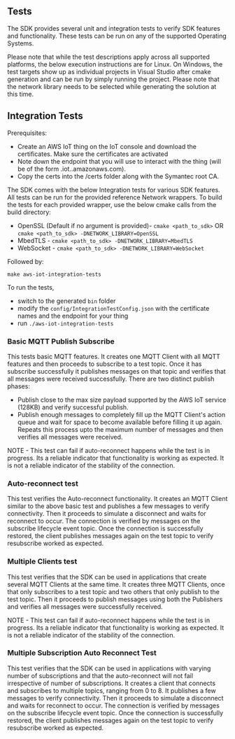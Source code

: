 ## Tests

The SDK provides several unit and integration tests to verify SDK features and functionality. These tests can be run on any of the supported Operating Systems.

Please note that while the test descriptions apply across all supported platforms, the below execution instructions are for Linux. On Windows, the test targets show up as individual projects in Visual Studio after cmake generation and can be run by simply running the project. Please note that the network library needs to be selected while generating the solution at this time.

## Integration Tests

Prerequisites:
* Create an AWS IoT thing on the IoT console and download the certificates. Make sure the certificates are activated
* Note down the endpoint that you will use to interact with the thing (will be of the form <xxx>.iot.<region>.amazonaws.com).
* Copy the certs into the <SDK Root>/certs folder along with the Symantec root CA.

The SDK comes with the below Integration tests for various SDK features. All tests can be run for the provided reference Network wrappers. To build the tests for each provided wrapper, use the below cmake calls from the build directory:
 * OpenSSL (Default if no argument is provided)- `cmake <path_to_sdk>` OR `cmake <path_to_sdk> -DNETWORK_LIBRARY=OpenSSL`
 * MbedTLS - `cmake <path_to_sdk> -DNETWORK_LIBRARY=MbedTLS`
 * WebSocket - `cmake <path_to_sdk> -DNETWORK_LIBRARY=WebSocket`
 
Followed by:

`make aws-iot-integration-tests`
 
To run the tests, 
* switch to the generated `bin` folder
* modify the `config/IntegrationTestConfig.json` with the certificate names and the endpoint for your thing
* run  `./aws-iot-integration-tests`

### Basic MQTT Publish Subscribe

This tests basic MQTT features. It creates one MQTT Client with all MQTT features and then proceeds to subscribe to a test topic. Once it has subscribe successfully it publishes messages on that topic and verifies that all messages were received successfully.
There are two distinct publish phases:
 * Publish close to the max size payload supported by the AWS IoT service (128KB) and verify successful publish.
 * Publish enough messages to completely fill up the MQTT Client's action queue and wait for space to become available before filling it up again. Repeats this process upto the maximum number of messages and then verifies all messages were received.
 
NOTE - This test can fail if auto-reconnect happens while the test is in progress. Its a reliable indicator that functionality is working as expected. It is not a reliable indicator of the stability of the connection.


### Auto-reconnect test

This test verifies the Auto-reconnect functionality. It creates an MQTT Client similar to the above basic test and publishes a few messages to verify connectivity. Then it proceeds to simulate a disconnect and waits for reconnect to occur. The connection is verified by messages on the subscribe lifecycle event topic. Once the connection is successfully restored, the client publishes messages again on the test topic to verify resubscribe worked as expected.


### Multiple Clients test

This test verifies that the SDK can be used in applications that create several MQTT Clients at the same time. It creates three MQTT Clients, once that only subscribes to a test topic and two others that only publish to the test topic. Then it proceeds to publish messages using both the Publishers and verifies all messages were successfully received.
 
NOTE - This test can fail if auto-reconnect happens while the test is in progress. Its a reliable indicator that functionality is working as expected. It is not a reliable indicator of the stability of the connection.


### Multiple Subscription Auto Reconnect Test

This test verifies that the SDK can be used in applications with varying number of subscriptions and that the auto-reconnect will not fail irrespective of number of subscriptions. It creates a client that connects and subscribes to multiple topics, ranging from 0 to 8. It publishes a few messages to verify connectivity. Then it proceeds to simulate a disconnect and waits for reconnect to occur. The connection is verified by messages on the subscribe lifecycle event topic. Once the connection is successfully restored, the client publishes messages again on the test topic to verify resubscribe worked as expected. 

